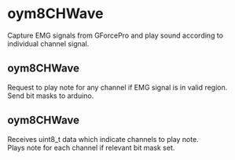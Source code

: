 # oym8CHWave
Capture EMG signals from GForcePro and play sound according to individual channel signal.

## oym8CHWave
Request to play note for any channel if EMG signal is in valid region.  
Send bit masks to arduino.

## oym8CHWave
Receives uint8_t data which indicate channels to play note.  
Plays note for each channel if relevant bit mask set.
